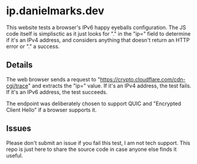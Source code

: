 # ip.danielmarks.dev

This website tests a browser's IPv6 happy eyeballs configuration. The JS code itself is simplisctic as it just looks for "." in the "ip=" field to determine if it's an IPv4 address, and considers anything that doesn't return an HTTP error or "." a success.

## Details

The web browser sends a request to "https://crypto.cloudflare.com/cdn-cgi/trace" and extracts the "ip=" value. If it's an IPv4 address, the test fails. If it's an IPv6 address, the test succeeds.

The endpoint was deliberately chosen to support QUIC and "Encrypted Client Hello" if a browser supports it.

## Issues

Please don't submit an issue if you fail this test, I am not tech support. This repo is just here to share the source code in case anyone else finds it useful.
